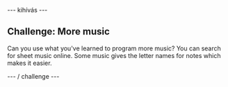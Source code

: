 \--- kihívás \---

## Challenge: More music

Can you use what you've learned to program more music? You can search for sheet music online. Some music gives the letter names for notes which makes it easier.

\--- / challenge \---
